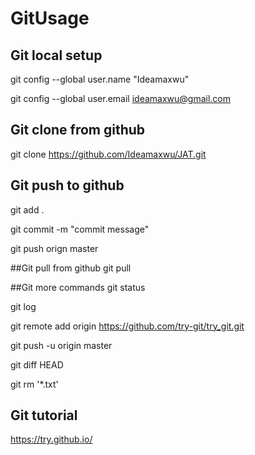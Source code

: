 # GitUsage

## Git local setup
git config --global user.name "Ideamaxwu"

git config --global user.email ideamaxwu@gmail.com

## Git clone from github
git clone https://github.com/Ideamaxwu/JAT.git

## Git push to github
git add .

git commit -m "commit message"

git push orign master

##Git pull from github
git pull

##Git more commands
git status

git log

git remote add origin https://github.com/try-git/try_git.git

git push -u origin master

git diff HEAD

git rm '*.txt'

## Git tutorial
https://try.github.io/
